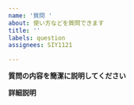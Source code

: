```yaml
---
name: '質問 '
about: 使い方などを質問できます
title: ''
labels: question
assignees: SIY1121

---
```


**質問の内容を簡潔に説明してください**

**詳細説明**
